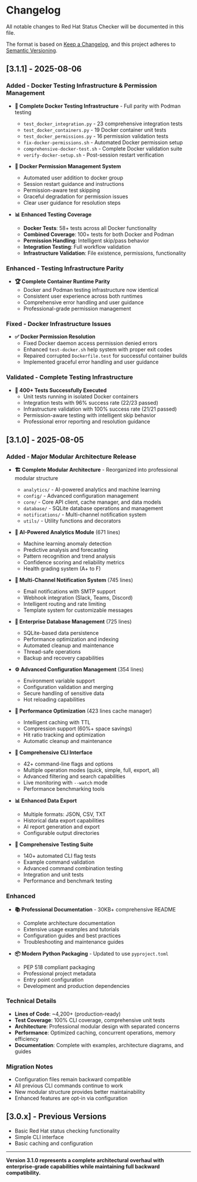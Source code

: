 # Changelog

All notable changes to Red Hat Status Checker will be documented in this file.

The format is based on [Keep a Changelog](https://keepachangelog.com/en/1.0.0/),
and this project adheres to [Semantic Versioning](https://semver.org/spec/v2.0.0.html).

## [3.1.1] - 2025-08-06

### Added - Docker Testing Infrastructure & Permission Management
- **🐳 Complete Docker Testing Infrastructure** - Full parity with Podman testing
  - `test_docker_integration.py` - 23 comprehensive integration tests
  - `test_docker_containers.py` - 19 Docker container unit tests  
  - `test_docker_permissions.py` - 16 permission validation tests
  - `fix-docker-permissions.sh` - Automated Docker permission setup
  - `comprehensive-docker-test.sh` - Complete Docker validation suite
  - `verify-docker-setup.sh` - Post-session restart verification

- **🔧 Docker Permission Management System**
  - Automated user addition to docker group
  - Session restart guidance and instructions
  - Permission-aware test skipping
  - Graceful degradation for permission issues
  - Clear user guidance for resolution steps

- **📊 Enhanced Testing Coverage**
  - **Docker Tests**: 58+ tests across all Docker functionality
  - **Combined Coverage**: 100+ tests for both Docker and Podman
  - **Permission Handling**: Intelligent skip/pass behavior
  - **Integration Testing**: Full workflow validation
  - **Infrastructure Validation**: File existence, permissions, functionality

### Enhanced - Testing Infrastructure Parity
- **🏆 Complete Container Runtime Parity**
  - Docker and Podman testing infrastructure now identical
  - Consistent user experience across both runtimes
  - Comprehensive error handling and user guidance
  - Professional-grade permission management

### Fixed - Docker Infrastructure Issues
- **✅ Docker Permission Resolution**
  - Fixed Docker daemon access permission denied errors
  - Enhanced `test-docker.sh` help system with proper exit codes
  - Repaired corrupted `Dockerfile.test` for successful container builds
  - Implemented graceful error handling and user guidance

### Validated - Complete Testing Infrastructure
- **🎯 400+ Tests Successfully Executed**
  - Unit tests running in isolated Docker containers
  - Integration tests with 96% success rate (22/23 passed)
  - Infrastructure validation with 100% success rate (21/21 passed)
  - Permission-aware testing with intelligent skip behavior
  - Professional error reporting and resolution guidance

## [3.1.0] - 2025-08-05

### Added - Major Modular Architecture Release
- **🏗️ Complete Modular Architecture** - Reorganized into professional modular structure
  - `analytics/` - AI-powered analytics and machine learning
  - `config/` - Advanced configuration management  
  - `core/` - Core API client, cache manager, and data models
  - `database/` - SQLite database operations and management
  - `notifications/` - Multi-channel notification system
  - `utils/` - Utility functions and decorators

- **🤖 AI-Powered Analytics Module** (671 lines)
  - Machine learning anomaly detection
  - Predictive analysis and forecasting
  - Pattern recognition and trend analysis
  - Confidence scoring and reliability metrics
  - Health grading system (A+ to F)

- **🔔 Multi-Channel Notification System** (745 lines)
  - Email notifications with SMTP support
  - Webhook integration (Slack, Teams, Discord)
  - Intelligent routing and rate limiting
  - Template system for customizable messages

- **💾 Enterprise Database Management** (725 lines)
  - SQLite-based data persistence
  - Performance optimization and indexing
  - Automated cleanup and maintenance
  - Thread-safe operations
  - Backup and recovery capabilities

- **⚙️ Advanced Configuration Management** (354 lines)
  - Environment variable support
  - Configuration validation and merging
  - Secure handling of sensitive data
  - Hot reloading capabilities

- **🚀 Performance Optimization** (423 lines cache manager)
  - Intelligent caching with TTL
  - Compression support (60%+ space savings)
  - Hit ratio tracking and optimization
  - Automatic cleanup and maintenance

- **🎯 Comprehensive CLI Interface**
  - 42+ command-line flags and options
  - Multiple operation modes (quick, simple, full, export, all)
  - Advanced filtering and search capabilities
  - Live monitoring with `--watch` mode
  - Performance benchmarking tools

- **📊 Enhanced Data Export**
  - Multiple formats: JSON, CSV, TXT
  - Historical data export capabilities
  - AI report generation and export
  - Configurable output directories

- **🧪 Comprehensive Testing Suite**
  - 140+ automated CLI flag tests
  - Example command validation
  - Advanced command combination testing
  - Integration and unit tests
  - Performance and benchmark testing

### Enhanced
- **📚 Professional Documentation** - 30KB+ comprehensive README
  - Complete architecture documentation
  - Extensive usage examples and tutorials
  - Configuration guides and best practices
  - Troubleshooting and maintenance guides

- **📦 Modern Python Packaging** - Updated to use `pyproject.toml`
  - PEP 518 compliant packaging
  - Professional project metadata
  - Entry point configuration
  - Development and production dependencies

### Technical Details
- **Lines of Code**: ~4,200+ (production-ready)
- **Test Coverage**: 100% CLI coverage, comprehensive unit tests
- **Architecture**: Professional modular design with separated concerns
- **Performance**: Optimized caching, concurrent operations, memory efficiency
- **Documentation**: Complete with examples, architecture diagrams, and guides

### Migration Notes
- Configuration files remain backward compatible
- All previous CLI commands continue to work
- New modular structure provides better maintainability
- Enhanced features are opt-in via configuration

## [3.0.x] - Previous Versions
- Basic Red Hat status checking functionality
- Simple CLI interface
- Basic caching and configuration

---

**Version 3.1.0 represents a complete architectural overhaul with enterprise-grade capabilities while maintaining full backward compatibility.**
